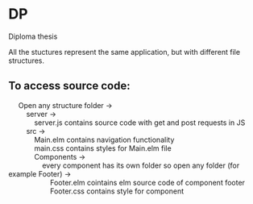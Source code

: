 # DP
 Diploma thesis


All the stuctures represent the same application, but with different file structures.

## To access source code:  
&nbsp;&nbsp;&nbsp;&nbsp; Open any structure folder ->  
&nbsp;&nbsp;&nbsp;&nbsp;&nbsp;&nbsp;&nbsp;&nbsp; server ->  
&nbsp;&nbsp;&nbsp;&nbsp;&nbsp;&nbsp;&nbsp;&nbsp;&nbsp;&nbsp;&nbsp;&nbsp; server.js contains source code with get and post requests in JS  
&nbsp;&nbsp;&nbsp;&nbsp;&nbsp;&nbsp;&nbsp;&nbsp; src ->  
&nbsp;&nbsp;&nbsp;&nbsp;&nbsp;&nbsp;&nbsp;&nbsp;&nbsp;&nbsp;&nbsp;&nbsp; Main.elm contains navigation functionality  
&nbsp;&nbsp;&nbsp;&nbsp;&nbsp;&nbsp;&nbsp;&nbsp;&nbsp;&nbsp;&nbsp;&nbsp; main.css contains styles for Main.elm file  
&nbsp;&nbsp;&nbsp;&nbsp;&nbsp;&nbsp;&nbsp;&nbsp;&nbsp;&nbsp;&nbsp;&nbsp; Components ->  
&nbsp;&nbsp;&nbsp;&nbsp;&nbsp;&nbsp;&nbsp;&nbsp;&nbsp;&nbsp;&nbsp;&nbsp;&nbsp;&nbsp;&nbsp;&nbsp; every component has its own folder so open any folder (for example Footer) ->  
&nbsp;&nbsp;&nbsp;&nbsp;&nbsp;&nbsp;&nbsp;&nbsp;&nbsp;&nbsp;&nbsp;&nbsp;&nbsp;&nbsp;&nbsp;&nbsp;&nbsp;&nbsp;&nbsp;&nbsp; Footer.elm cointains elm source code of component footer  
&nbsp;&nbsp;&nbsp;&nbsp;&nbsp;&nbsp;&nbsp;&nbsp;&nbsp;&nbsp;&nbsp;&nbsp;&nbsp;&nbsp;&nbsp;&nbsp;&nbsp;&nbsp;&nbsp;&nbsp; Footer.css contains style for component  

